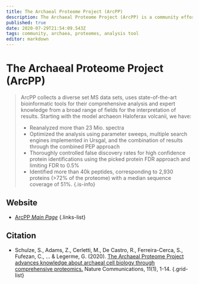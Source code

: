 ```yaml
---
title: The Archaeal Proteome Project (ArcPP)
description: The Archaeal Proteome Project (ArcPP) is a community effort that works towards a comprehensive analysis of archaeal proteomes.
published: true
date: 2020-07-29T21:54:09.543Z
tags: community, archaea, proteomes, analysis tool
editor: markdown
---
```


# The Archaeal Proteome Project (ArcPP)

>  ArcPP collects a diverse set MS data sets, uses state-of-the-art bioinformatic tools for their comprehensive analysis and expert knowledge from a broad range of fields for the interpretation of results. Starting with the model archaeon Haloferax volcanii, we have:
>  - Reanalyzed more than 23 Mio. spectra
>  - Optimized the analysis using parameter sweeps, multiple search engines implemented in Ursgal, and the combination of results through the combined PEP approach
>  - Thoroughly controlled false discovery rates for high confidence protein identifications using the picked protein FDR approach and limiting FDR to 0.5%
>  - Identified more than 40k peptides, corresponding to 2,930 proteins (>72% of the proteome) with a median sequence coverage of 51%.
{.is-info}
 

## Website 

- [ArcPP *Main Page*](https://archaealproteomeproject.org/)
 {.links-list}



## Citation 

- Schulze, S., Adams, Z., Cerletti, M., De Castro, R., Ferreira-Cerca, S., Fufezan, C., ... & Legerme, G. (2020). [The Archaeal Proteome Project advances knowledge about archaeal cell biology through comprehensive proteomics.](https://www.nature.com/articles/s41467-020-16784-7) Nature Communications, 11(1), 1-14.
{.grid-list}


